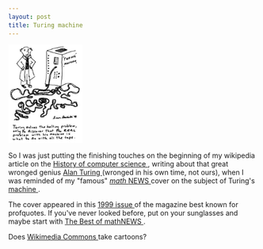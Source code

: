 ```yaml
---
layout: post
title: Turing machine 
---
```

<div class="floating_right"><a href="/weblog/images/2005/turing.gif"><img src="/weblog/images/2005/turing.gif" width="150" /></a></div>

So I was just putting the finishing touches on the beginning of my wikipedia article on the <a href="http://en.wikipedia.org/wiki/History_of_computer_science">History of computer science </a>, writing about that great wronged genius <a href="http://en.wikipedia.org/wiki/Alan_Turing">Alan Turing </a>(wronged in his own time, not ours), when I was reminded of my "famous" <a href="http://www.mathnews.uwaterloo.ca/"><em>math </em>NEWS </a>cover on the subject of Turing's <a href="http://en.wikipedia.org/wiki/Turing_machine">machine </a>. 

The cover appeared in this <a href="http://www.mathnews.uwaterloo.ca/Issues/mn7906/">1999 issue </a>of the magazine best known for profquotes. If you've never looked before, put on your sunglasses and maybe start with <a href="http://www.mathnews.uwaterloo.ca/BestOf/">The Best of mathNEWS </a>. 

Does <a href="http://commons.wikimedia.org/wiki/Main_Page">Wikimedia Commons </a>take cartoons?
